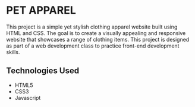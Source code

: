 # PET APPAREL

This project is a simple yet stylish clothing apparel website built using HTML and CSS. The goal is to create a visually appealing and responsive website that showcases a range of clothing items. This project is designed as part of a web development class to practice front-end development skills.


## Technologies Used
- HTML5
- CSS3
- Javascript
